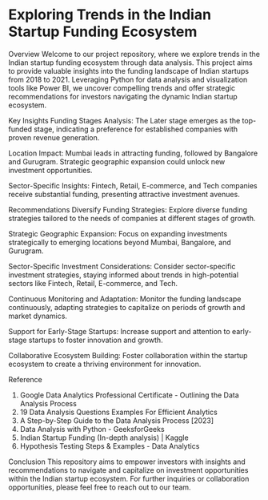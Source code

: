 # Exploring Trends in the Indian Startup Funding Ecosystem

Overview
Welcome to our project repository, where we explore trends in the Indian startup funding ecosystem through data analysis. This project aims to provide valuable insights into the funding landscape of Indian startups from 2018 to 2021. Leveraging Python for data analysis and visualization tools like Power BI, we uncover compelling trends and offer strategic recommendations for investors navigating the dynamic Indian startup ecosystem.

Key Insights
Funding Stages Analysis: The Later stage emerges as the top-funded stage, indicating a preference for established companies with proven revenue generation.

Location Impact: Mumbai leads in attracting funding, followed by Bangalore and Gurugram. Strategic geographic expansion could unlock new investment opportunities.

Sector-Specific Insights: Fintech, Retail, E-commerce, and Tech companies receive substantial funding, presenting attractive investment avenues.

Recommendations
Diversify Funding Strategies: Explore diverse funding strategies tailored to the needs of companies at different stages of growth.

Strategic Geographic Expansion: Focus on expanding investments strategically to emerging locations beyond Mumbai, Bangalore, and Gurugram.

Sector-Specific Investment Considerations: Consider sector-specific investment strategies, staying informed about trends in high-potential sectors like Fintech, Retail, E-commerce, and Tech.

Continuous Monitoring and Adaptation: Monitor the funding landscape continuously, adapting strategies to capitalize on periods of growth and market dynamics.

Support for Early-Stage Startups: Increase support and attention to early-stage startups to foster innovation and growth.

Collaborative Ecosystem Building: Foster collaboration within the startup ecosystem to create a thriving environment for innovation.

Reference
1. Google Data Analytics Professional Certificate - Outlining the Data Analysis Process
2. 19 Data Analysis Questions Examples For Efficient Analytics
3. A Step-by-Step Guide to the Data Analysis Process [2023]
4. Data Analysis with Python - GeeksforGeeks
5. Indian Startup Funding (In-depth analysis) | Kaggle
6. Hypothesis Testing Steps & Examples - Data Analytics

Conclusion
This repository aims to empower investors with insights and recommendations to navigate and capitalize on investment opportunities within the Indian startup ecosystem. For further inquiries or collaboration opportunities, please feel free to reach out to our team.

